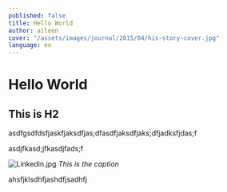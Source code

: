 ```yaml
---
published: false
title: Hello World
author: aileen
cover: "/assets/images/journal/2015/04/his-story-cover.jpg"
language: en
---
```


# Hello World

## This is H2

asdfgsdfdsfjaskfjaksdfjas;dfasdfjaksdfjaks;dfjadksfjdas;f

asdjfkasd;jfkasdjfads;f

![Linkedin.jpg]({{site.baseurl}}/app/assets/images/journal/2015/05/Linkedin.jpg)
*This is the caption*

ahsfjklsdhfjashdfjsadhfj

